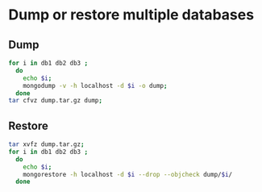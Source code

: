 # Dump or restore multiple databases

## Dump

```bash
for i in db1 db2 db3 ;
  do
    echo $i;
    mongodump -v -h localhost -d $i -o dump;
  done
tar cfvz dump.tar.gz dump;
```

## Restore

```bash
tar xvfz dump.tar.gz;
for i in db1 db2 db3 ;
  do
    echo $i;
    mongorestore -h localhost -d $i --drop --objcheck dump/$i/
  done
```
